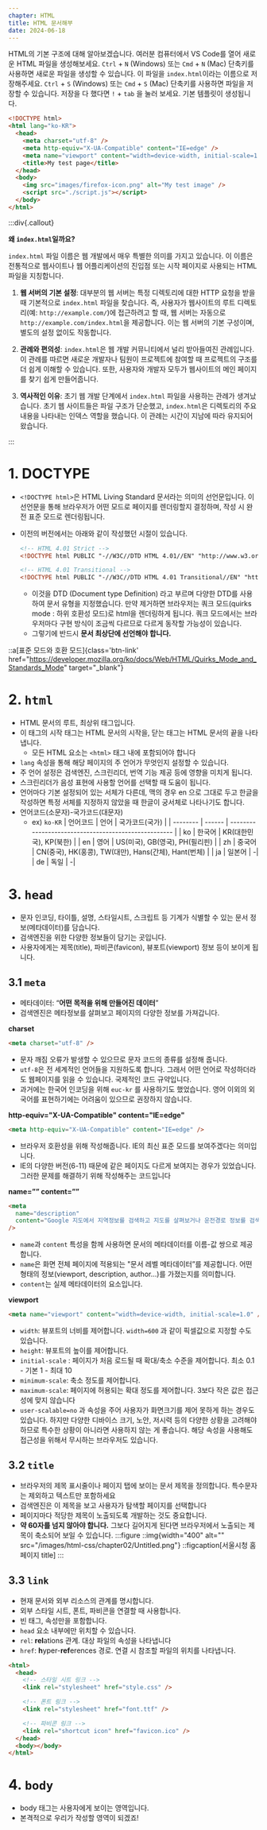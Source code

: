 ```yaml
---
chapter: HTML
title: HTML 문서해부
date: 2024-06-18
---
```


HTML의 기본 구조에 대해 알아보겠습니다. 여러분 컴퓨터에서 VS Code를 열어 새로운 HTML 파일을 생성해보세요. `Ctrl` + `N` (Windows) 또는 `Cmd` + `N` (Mac) 단축키를 사용하면 새로운 파일을 생성할 수 있습니다. 이 파일을 `index.html`이라는 이름으로 저장해주세요. `Ctrl` + `S` (Windows) 또는 `Cmd` + `S` (Mac) 단축키를 사용하면 파일을 저장할 수 있습니다. 저장을 다 했다면 `!` + `tab` 을 눌러 보세요. 기본 템플릿이 생성됩니다.

```html
<!DOCTYPE html>
<html lang="ko-KR">
  <head>
    <meta charset="utf-8" />
    <meta http-equiv="X-UA-Compatible" content="IE=edge" />
    <meta name="viewport" content="width=device-width, initial-scale=1.0" />
    <title>My test page</title>
  </head>
  <body>
    <img src="images/firefox-icon.png" alt="My test image" />
    <script src="./script.js"></script>
  </body>
</html>
```

:::div{.callout}

**왜 `index.html`일까요?**

`index.html` 파일 이름은 웹 개발에서 매우 특별한 의미를 가지고 있습니다. 이 이름은 전통적으로 웹사이트나 웹 어플리케이션의 진입점 또는 시작 페이지로 사용되는 HTML 파일을 지칭합니다.

1. **웹 서버의 기본 설정**: 대부분의 웹 서버는 특정 디렉토리에 대한 HTTP 요청을 받을 때 기본적으로 `index.html` 파일을 찾습니다. 즉, 사용자가 웹사이트의 루트 디렉토리(예: `http://example.com/`)에 접근하려고 할 때, 웹 서버는 자동으로 `http://example.com/index.html`을 제공합니다. 이는 웹 서버의 기본 구성이며, 별도의 설정 없이도 작동합니다.

2. **관례와 편의성**: `index.html`은 웹 개발 커뮤니티에서 널리 받아들여진 관례입니다. 이 관례를 따르면 새로운 개발자나 팀원이 프로젝트에 참여할 때 프로젝트의 구조를 더 쉽게 이해할 수 있습니다. 또한, 사용자와 개발자 모두가 웹사이트의 메인 페이지를 찾기 쉽게 만들어줍니다.

3. **역사적인 이유**: 초기 웹 개발 단계에서 `index.html` 파일을 사용하는 관례가 생겨났습니다. 초기 웹 사이트들은 파일 구조가 단순했고, `index.html`은 디렉토리의 주요 내용을 나타내는 인덱스 역할을 했습니다. 이 관례는 시간이 지남에 따라 유지되어 왔습니다.

:::

# 1. DOCTYPE

- `<!DOCTYPE html>`은 HTML Living Standard 문서라는 의미의 선언문입니다. 이 선언문을 통해 브라우저가 어떤 모드로 페이지를 렌더링할지 결정하며, 작성 시 완전 표준 모드로 렌더링됩니다.

- 이전의 버전에서는 아래와 같이 작성했던 시절이 있습니다.

  ```html
  <!-- HTML 4.01 Strict -->
  <!DOCTYPE html PUBLIC "-//W3C//DTD HTML 4.01//EN" "http://www.w3.org/TR/html4/strict.dtd">

  <!-- HTML 4.01 Transitional -->
  <!DOCTYPE html PUBLIC "-//W3C//DTD HTML 4.01 Transitional//EN" "http://www.w3.org/TR/html4/loose.dtd">
  ```

  - 이것을 DTD (Document type Definition) 라고 부르며 다양한 DTD를 사용하여 문서 유형을 지정했습니다. 만약 제거하면 브라우저는 쿼크 모드(quirks mode : 하위 호환성 모드)로 html을 렌더링하게 됩니다. 쿼크 모드에서는 브라우저마다 구현 방식이 조금씩 다르므로 다르게 동작할 가능성이 있습니다.
  - 그렇기에 반드시 **문서 최상단에 선언해야 합니다.**

::a[표준 모드와 호환 모드]{class='btn-link' href="https://developer.mozilla.org/ko/docs/Web/HTML/Quirks_Mode_and_Standards_Mode" target="\_blank"}

# 2. `html`

- HTML 문서의 루트, 최상위 태그입니다.
- 이 태그의 시작 태그는 HTML 문서의 시작을, 닫는 태그는 HTML 문서의 끝을 나타냅니다.
  - 모든 HTML 요소는 `<html>` 태그 내에 포함되어야 합니다
- `lang` 속성을 통해 해당 페이지의 주 언어가 무엇인지 설정할 수 있습니다.
- 주 언어 설정은 검색엔진, 스크린리더, 번역 기능 제공 등에 영향을 미치게 됩니다.
- 스크린리더가 음성 표현에 사용할 언어를 선택할 때 도움이 됩니다.
- 언어마다 기본 설정되어 있는 서체가 다른데, 맥의 경우 en 으로 그대로 두고 한글을 작성하면 특정 서체를 지정하지 않았을 때 한글이 궁서체로 나타나기도 합니다.
- 언어코드(소문자)-국가코드(대문자)
  - ex) `ko-KR`
    | 언어코드 | 언어 | 국가코드(국가) |
    | -------- | ------ | ---------------------------------------------------- |
    | ko | 한국어 | KR(대한민국), KP(북한) |
    | en | 영어 | US(미국), GB(영국), PH(필리핀) |
    | zh | 중국어 | CN(중국), HK(홍콩), TW(대만), Hans(간체), Hant(번체) |
    | ja | 일본어 | -|
    | de | 독일 | -|

# 3. `head`

- 문자 인코딩, 타이틀, 설명, 스타일시트, 스크립트 등 기계가 식별할 수 있는 문서 정보(메타데이터)를 담습니다.
- 검색엔진을 위한 다양한 정보들이 담기는 곳입니다.
- 사용자에게는 제목(title), 파비콘(favicon), 뷰포트(viewport) 정보 등이 보이게 됩니다.

## 3.1 `meta`

- 메타데이터: “**어떤 목적을 위해 만들어진 데이터**”
- 검색엔진은 메타정보를 살펴보고 페이지의 다양한 정보를 가져갑니다.

**charset**

```html
<meta charset="utf-8" />
```

- 문자 깨짐 오류가 발생할 수 있으므로 문자 코드의 종류를 설정해 줍니다.
- `utf-8`은 전 세계적인 언어들을 지원하도록 합니다. 그래서 어떤 언어로 작성하더라도 웹페이지를 읽을 수 있습니다. 국제적인 코드 규약입니다.
- 과거에는 한국어 인코딩을 위해 `euc-kr` 를 사용하기도 했었습니다. 영어 이외의 외국어를 표현하기에는 어려움이 있으므로 권장하지 않습니다.

**http-equiv="X-UA-Compatible" content="IE=edge"**

```html
<meta http-equiv="X-UA-Compatible" content="IE=edge" />
```

- 브라우저 호환성을 위해 작성해줍니다. IE의 최신 표준 모드를 보여주겠다는 의미입니다.
- IE의 다양한 버전(6-11) 때문에 같은 페이지도 다르게 보여지는 경우가 있었습니다. 그러한 문제를 해결하기 위해 작성해주는 코드입니다

**name=”” content=””**

```html
<meta
  name="description"
  content="Google 지도에서 지역정보를 검색하고 지도를 살펴보거나 운전경로 정보를 검색합니다."
/>
```

- `name`과 `content` 특성을 함께 사용하면 문서의 메타데이터를 이름-값 쌍으로 제공합니다.
- `name`은 화면 전체 페이지에 적용되는 "문서 레벨 메타데이터”를 제공합니다. 어떤 형태의 정보(viewport, description, author…)를 가졌는지를 의미합니다.
- `content`는 실제 메타데이터의 요소입니다.

**viewport**

```html
<meta name="viewport" content="width=device-width, initial-scale=1.0" />
```

- `width`: 뷰포트의 너비를 제어합니다. `width=600` 과 같이 픽셀값으로 지정할 수도 있습니다.
- `height`: 뷰포트의 높이를 제어합니다.
- `initial-scale` : 페이지가 처음 로드될 때 확대/축소 수준을 제어합니다. 최소 0.1 - 기본 1 - 최대 10
- `minimum-scale`: 축소 정도를 제어합니다.
- `maximum-scale`: 페이지에 허용되는 확대 정도를 제어합니다. 3보다 작은 값은 접근성에 맞지 않습니다
- `user-scalable=no` 과 속성을 주어 사용자가 화면크기를 제어 못하게 하는 경우도 있습니다. 하지만 다양한 디바이스 크기, 노안, 저시력 등의 다양한 상황을 고려해야 하므로 특수한 상황이 아니라면 사용하지 않는 게 좋습니다. 해당 속성을 사용해도 접근성을 위해서 무시하는 브라우저도 있습니다.

## 3.2 `title`

- 브라우저의 제목 표시줄이나 페이지 탭에 보이는 문서 제목을 정의합니다. 특수문자는 제외하고 텍스트만 포함하세요
- 검색엔진은 이 제목을 보고 사용자가 탐색할 페이지를 선택합니다
- 페이지마다 적당한 제목이 노출되도록 개발하는 것도 중요합니다.
- **약 60자를 넘지 않아야 합니다.** 그보다 길어지게 된다면 브라우저에서 노출되는 제목이 축소되어 보일 수 있습니다.
  :::figure
  ::img{width="400" alt="" src="/images/html-css/chapter02/Untitled.png"}
  ::figcaption[서울시청 홈페이지 title]
  :::

## 3.3 `link`

- 현재 문서와 외부 리소스의 관계를 명시합니다.
- 외부 스타일 시트, 폰트, 파비콘을 연결할 때 사용합니다.
- 빈 태그, 속성만을 포함합니다.
- `head` 요소 내부에만 위치할 수 있습니다.
- `rel`: **rel**ations 관계. 대상 파일의 속성을 나타냅니다
- `href`: **h**yper-**ref**erences 경로. 연결 시 참조할 파일의 위치를 나타냅니다.

```html
<html>
  <head>
    <!-- 스타일 시트 링크 -->
    <link rel="stylesheet" href="style.css" />

    <!-- 폰트 링크 -->
    <link rel="stylesheet" href="font.ttf" />

    <!-- 파비콘 링크 -->
    <link rel="shortcut icon" href="favicon.ico" />
  </head>
  <body></body>
</html>
```

# 4. `body`

- body 태그는 사용자에게 보이는 영역입니다.
- 본격적으로 우리가 작성할 영역이 되겠죠!
